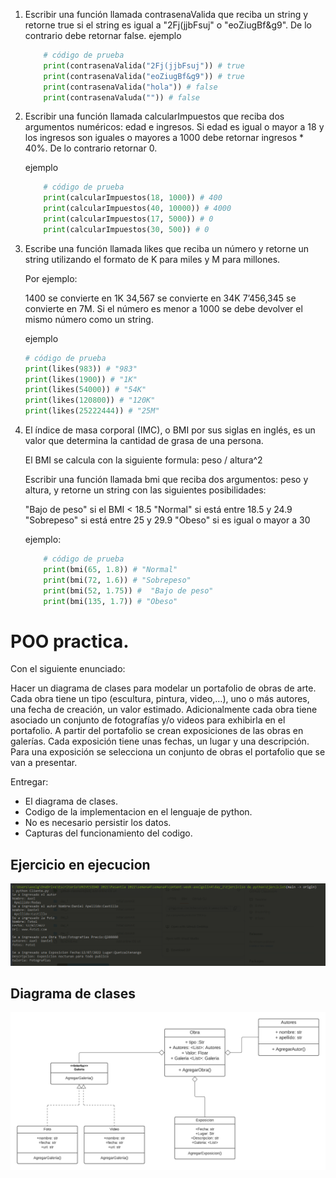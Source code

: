 1. Escribir una función llamada contrasenaValida que reciba un string y retorne true si el string es igual a "2Fj(jjbFsuj" o "eoZiugBf&g9". De lo contrario debe retornar false.
    ejemplo
    ```python
        # código de prueba
        print(contrasenaValida("2Fj(jjbFsuj")) # true
        print(contrasenaValida("eoZiugBf&g9")) # true
        print(contrasenaValida("hola")) # false
        print(contrasenaValuda("")) # false
    ```
2. Escribir una función llamada calcularImpuestos que reciba dos argumentos numéricos: edad e ingresos. Si edad es igual o mayor a 18 y los ingresos son iguales o mayores a 1000 debe retornar ingresos * 40%. De lo contrario retornar 0.

    ejemplo
    ```python
        # código de prueba
        print(calcularImpuestos(18, 1000)) # 400
        print(calcularImpuestos(40, 10000)) # 4000
        print(calcularImpuestos(17, 5000)) # 0
        print(calcularImpuestos(30, 500)) # 0
    ```
3. Escribe una función llamada likes que reciba un número y retorne un string utilizando el formato de K para miles y M para millones.

    Por ejemplo:

    1400 se convierte en 1K
    34,567 se convierte en 34K
    7’456,345 se convierte en 7M.
    Si el número es menor a 1000 se debe devolver el mismo número como un string.

    ejemplo
    ```python
    # código de prueba
    print(likes(983)) # "983"
    print(likes(1900)) # "1K"
    print(likes(54000)) # "54K"
    print(likes(120800)) # "120K"
    print(likes(25222444)) # "25M"
    ```
4. El índice de masa corporal (IMC), o BMI por sus siglas en inglés, es un valor que       determina la cantidad de grasa de una persona.

    El BMI se calcula con la siguiente formula: peso / altura^2

    Escribir una función llamada bmi que reciba dos argumentos: peso y altura, y retorne un string con las siguientes posibilidades:

    "Bajo de peso" si el BMI < 18.5
    "Normal" si está entre 18.5 y 24.9
    "Sobrepeso" si está entre 25 y 29.9
    "Obeso" si es igual o mayor a 30
    
    ejemplo:
    ```python
        # código de prueba
        print(bmi(65, 1.8)) # "Normal"
        print(bmi(72, 1.6)) # "Sobrepeso"
        print(bmi(52, 1.75)) #  "Bajo de peso"
        print(bmi(135, 1.7)) # "Obeso"
    ```
# POO practica. 
Con el siguiente enunciado: 

Hacer un diagrama de clases para modelar un portafolio de obras de arte. Cada obra tiene un tipo (escultura, pintura, video,…), uno o más autores, una fecha de creación, un valor estimado. Adicionalmente cada obra tiene asociado un conjunto de fotografías y/o videos para exhibirla en el portafolio. A partir del portafolio se crean exposiciones de las obras en galerías. Cada exposición tiene unas fechas, un lugar y una descripción. Para una exposición se selecciona un conjunto de obras el portafolio que se van a presentar.

Entregar:
- El diagrama de clases.
- Codigo de la implementacion en el lenguaje de python.
- No es necesario persistir los datos.
- Capturas del funcionamiento del codigo. 

## Ejercicio en ejecucion
![img](asserts\imagen1.PNG)

## Diagrama de clases
![img](asserts\imangen.png)